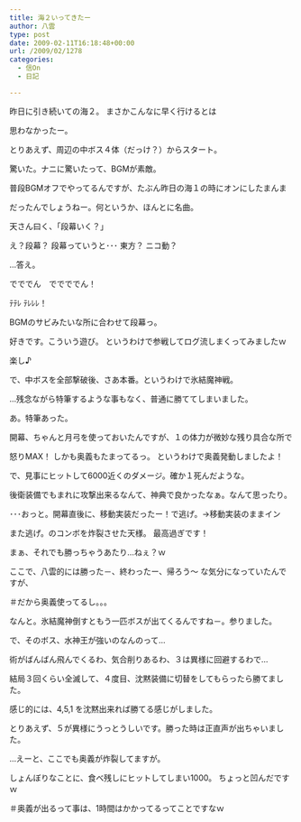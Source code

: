 ```yaml
---
title: 海２いってきたー
author: 八雲
type: post
date: 2009-02-11T16:18:48+00:00
url: /2009/02/1278
categories:
  - 信On
  - 日記

---
```

昨日に引き続いての海２。 まさかこんなに早く行けるとは
  
思わなかったー。

とりあえず、周辺の中ボス４体（だっけ？）からスタート。
  
驚いた。ナニに驚いたって、BGMが素敵。
  
普段BGMオフでやってるんですが、たぶん昨日の海１の時にオンにしたまんま
  
だったんでしょうねー。何というか、ほんとに名曲。

天さん曰く、「段幕いく？」
  
え？段幕？ 段幕っていうと･･･ 東方？ ニコ動？

…答え。

でででん　ででででん！
  
ﾃﾃﾚ ﾃﾚﾚﾚ！

BGMのサビみたいな所に合わせて段幕っ。
  
好きです。こういう遊び。 というわけで参戦してログ流しまくってみましたｗ
  
楽し♪

で、中ボスを全部撃破後、さあ本番。というわけで氷結魔神戦。
  
…残念ながら特筆するような事もなく、普通に勝ててしまいました。
  
あ。特筆あった。
  
開幕、ちゃんと月弓を使っておいたんですが、１の体力が微妙な残り具合な所で
  
怒りMAX！ しかも奥義もたまってるっ。 というわけで奥義発動しましたよ！
  
で、見事にヒットして6000近くのダメージ。確か１死んだような。
  
後衛装備でもまれに攻撃出来るなんて、神典で良かったなぁ。なんて思ったり。

･･･おっと。開幕直後に、移動実装だったー！で逃げ。→移動実装のままイン
  
また逃げ。のコンボを炸裂させた天様。 最高過ぎです！

まぁ、それでも勝っちゃうあたり…ねぇ？ｗ

ここで、八雲的には勝った－、終わったー、帰ろう～ な気分になっていたんですが、
  
＃だから奥義使ってるし。。。
  
なんと。氷結魔神倒すともう一匹ボスが出てくるんですね－。参りました。

で、そのボス、水神王が強いのなんのって…
  
術がばんばん飛んでくるわ、気合削りあるわ、３は異様に回避するわで…
  
結局３回くらい全滅して、４度目、沈黙装備に切替をしてもらったら勝てました。
  
感じ的には、4,5,1 を沈黙出来れば勝てる感じがしました。
  
とりあえず、５が異様にうっとうしいです。勝った時は正直声が出ちゃいました。
  
…えーと、ここでも奥義が炸裂してますが。
  
しょんぼりなことに、食べ残しにヒットしてしまい1000。 ちょっと凹んだですｗ
  
＃奥義が出るって事は、1時間はかかってるってことですなｗ